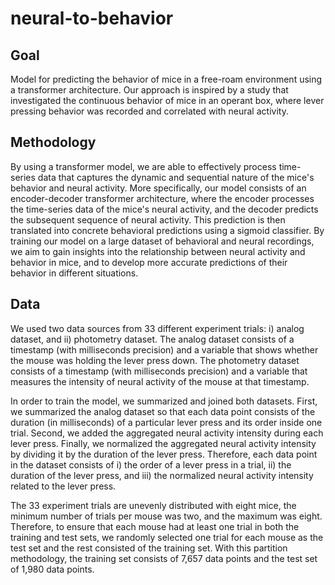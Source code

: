 # neural-to-behavior

## Goal

Model for predicting the behavior of mice in a free-roam environment using a transformer architecture. 
Our approach is inspired by a study that investigated the continuous behavior of mice in an operant box, where lever pressing behavior was recorded and 
correlated with neural activity. 

## Methodology

By using a transformer model, we are able to effectively process time-series data that captures the dynamic and 
sequential nature of the mice's behavior and neural activity. More specifically, our model consists of an encoder-decoder transformer architecture, 
where the encoder processes the time-series data of the mice's neural activity, and the decoder predicts the subsequent sequence of neural activity. 
This prediction is then translated into concrete behavioral predictions using a sigmoid classifier. By training our model on a large dataset of behavioral
and neural recordings, we aim to gain insights into the relationship between neural activity and behavior in mice, and to develop more accurate 
predictions of their behavior in different situations.

## Data

We used two data sources from 33 different experiment trials: i) analog dataset, and ii) photometry dataset. The analog dataset consists of a timestamp (with milliseconds precision) and a variable that shows whether the mouse was holding the lever press down. The photometry dataset consists of a timestamp (with milliseconds precision) and a variable that measures the intensity of neural activity of the mouse at that timestamp.

In order to train the model, we summarized and joined both datasets. First, we summarized the analog dataset so that each data point consists of the duration (in milliseconds) of a particular lever press and its order inside one trial. Second, we added the aggregated neural activity intensity during each lever press. Finally, we normalized the aggregated neural activity intensity by dividing it by the duration of the lever press. Therefore, each data point in the dataset consists of i) the order of a lever press in a trial, ii) the duration of the lever press, and iii) the normalized neural activity intensity related to the lever press.

The 33 experiment trials are unevenly distributed with eight mice, the minimum number of trials per mouse was two, and the maximum was eight. Therefore, to ensure that each mouse had at least one trial in both the training and test sets, we randomly selected one trial for each mouse as the test set and the rest consisted of the training set. With this partition methodology, the training set consists of 7,657 data points and the test set of 1,980 data points.
